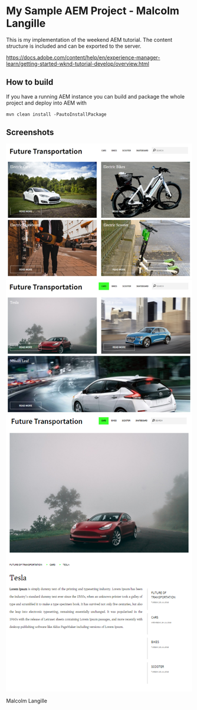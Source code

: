 # My Sample AEM Project - Malcolm Langille

This is my implementation of the weekend AEM tutorial. The content structure is included 
and can be exported to the server.

https://docs.adobe.com/content/help/en/experience-manager-learn/getting-started-wknd-tutorial-develop/overview.html

## How to build

If you have a running AEM instance you can build and package the whole project and deploy into AEM with  

    mvn clean install -PautoInstallPackage
    
## Screenshots

![Home Page](screenshot_1_home.png)
![Cars Landing Page](screenshot_2_cars.png)
![Cars Tesla Article](screenshot_3_car_tesla.png)

Malcolm Langille